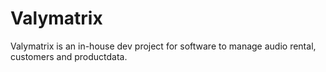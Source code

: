 # Valymatrix

Valymatrix is an in-house dev project for software to manage audio rental, customers and productdata.